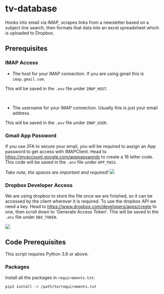 # tv-database
Hooks into email via IMAP, scrapes links from a newsletter based on a subject line search, then formats that data into an excel spreadsheet which is uploaded to Dropbox.

## Prerequisites
### IMAP Access
* The host for your IMAP connection. If you are using gmail this is `imap.gmail.com`. 

This will be saved in the `.env` file under `IMAP_HOST`.

<br>

* The username for your IMAP connection. Usually this is just your email address.

This will be saved in the `.env` file under `IMAP_USER`.

### Gmail App Password
If you use 2FA to secure your email, you will be required to assign an App password to get access with IMAPClient. Head to https://myaccount.google.com/apppasswords to create a 16 letter code. This code will be saved in the `.env` file under `APP_PASS`.

*Take note, the spaces are important and required!*
![](https://i.imgur.com/lKSoClR.png)

### Dropbox Developer Access
We are using dropbox to store the file once we are finished, so it can be accessed by the client wherever it is required. To use the dropbox API we need a key. Head to https://www.dropbox.com/developers/apps/create to one, then scroll down to 'Generate Access Token'. This will be saved in the `.env` file under `DBX_TOKEN`.

![](https://i.imgur.com/oK97sSo.png)

## Code Prerequisites

This script requires Python 3.6 or above.

### Packages

Install all the packages in `requirements.txt`:

```
pip3 install -r /path/to/requirements.txt
```

